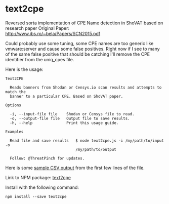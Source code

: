 # text2cpe

Reversed sorta implementation of CPE Name detection in ShoVAT based on research paper
Original Paper: http://www.ibs.ro/~bela/Papers/SCN2015.pdf


Could probably use some tuning, some CPE names are too generic like vmware:server and cause some false positives. Right now if I see to many of the same false positive that should be catching I'll remove the CPE identifier from the uniq_cpes file.


Here is the usage:

```
Text2CPE

  Reads banners from Shodan or Censys.io scan results and attempts to match the
  banner to a particular CPE. Based on ShoVAT paper.                            

Options

  -i, --input-file file    Shodan or Censys file to read.
  -o, --output-file file   Output file to save results.   
  -h, --help               Print this usage guide.        

Examples

  Read file and save results   $ node text2cpe.js -i /my/path/to/input -o       
                               /my/path/to/output                               

  Follow: @ThreatPinch for updates.
```

Here is some [sample CSV output](https://github.com/cloudtracer/text2cpe/blob/master/sample.csv) from the first few lines of the file.

Link to NPM package: [text2cpe](https://www.npmjs.com/package/text2cpe)

Install with the following command:
```
npm install --save text2cpe
```

